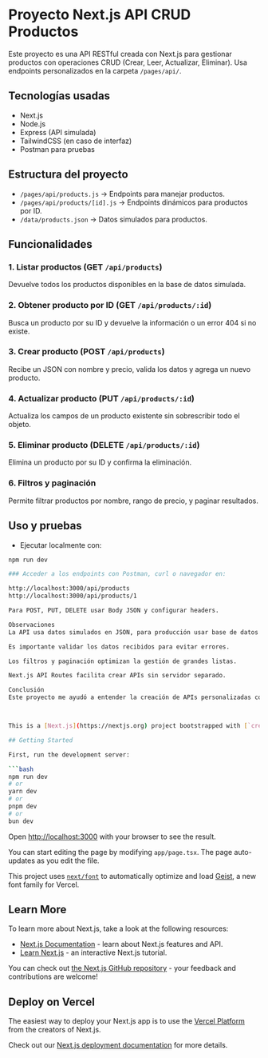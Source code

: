 # Proyecto Next.js API CRUD Productos

Este proyecto es una API RESTful creada con Next.js para gestionar productos con operaciones CRUD (Crear, Leer, Actualizar, Eliminar). Usa endpoints personalizados en la carpeta `/pages/api/`.

## Tecnologías usadas

- Next.js
- Node.js
- Express (API simulada)
- TailwindCSS (en caso de interfaz)
- Postman para pruebas

## Estructura del proyecto

- `/pages/api/products.js` → Endpoints para manejar productos.
- `/pages/api/products/[id].js` → Endpoints dinámicos para productos por ID.
- `/data/products.json` → Datos simulados para productos.

## Funcionalidades

### 1. Listar productos (GET `/api/products`)

Devuelve todos los productos disponibles en la base de datos simulada.

### 2. Obtener producto por ID (GET `/api/products/:id`)

Busca un producto por su ID y devuelve la información o un error 404 si no existe.

### 3. Crear producto (POST `/api/products`)

Recibe un JSON con nombre y precio, valida los datos y agrega un nuevo producto.

### 4. Actualizar producto (PUT `/api/products/:id`)

Actualiza los campos de un producto existente sin sobrescribir todo el objeto.

### 5. Eliminar producto (DELETE `/api/products/:id`)

Elimina un producto por su ID y confirma la eliminación.

### 6. Filtros y paginación

Permite filtrar productos por nombre, rango de precio, y paginar resultados.

## Uso y pruebas

- Ejecutar localmente con:

```bash
npm run dev

### Acceder a los endpoints con Postman, curl o navegador en:

http://localhost:3000/api/products
http://localhost:3000/api/products/1

Para POST, PUT, DELETE usar Body JSON y configurar headers.

Observaciones
La API usa datos simulados en JSON, para producción usar base de datos real.

Es importante validar los datos recibidos para evitar errores.

Los filtros y paginación optimizan la gestión de grandes listas.

Next.js API Routes facilita crear APIs sin servidor separado.

Conclusión
Este proyecto me ayudó a entender la creación de APIs personalizadas con Next.js, la importancia de manejar bien los métodos HTTP y cómo integrar filtros y paginación. También aprendí a probar APIs con herramientas como Postman y a gestionar datos con JSON.



This is a [Next.js](https://nextjs.org) project bootstrapped with [`create-next-app`](https://nextjs.org/docs/app/api-reference/cli/create-next-app).

## Getting Started

First, run the development server:

```bash
npm run dev
# or
yarn dev
# or
pnpm dev
# or
bun dev
```

Open [http://localhost:3000](http://localhost:3000) with your browser to see the result.

You can start editing the page by modifying `app/page.tsx`. The page auto-updates as you edit the file.

This project uses [`next/font`](https://nextjs.org/docs/app/building-your-application/optimizing/fonts) to automatically optimize and load [Geist](https://vercel.com/font), a new font family for Vercel.

## Learn More

To learn more about Next.js, take a look at the following resources:

- [Next.js Documentation](https://nextjs.org/docs) - learn about Next.js features and API.
- [Learn Next.js](https://nextjs.org/learn) - an interactive Next.js tutorial.

You can check out [the Next.js GitHub repository](https://github.com/vercel/next.js) - your feedback and contributions are welcome!

## Deploy on Vercel

The easiest way to deploy your Next.js app is to use the [Vercel Platform](https://vercel.com/new?utm_medium=default-template&filter=next.js&utm_source=create-next-app&utm_campaign=create-next-app-readme) from the creators of Next.js.

Check out our [Next.js deployment documentation](https://nextjs.org/docs/app/building-your-application/deploying) for more details.
